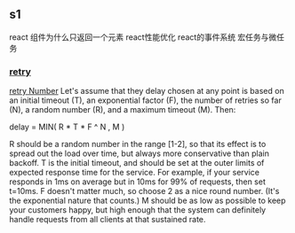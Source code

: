 ## s1

react 组件为什么只返回一个元素
react性能优化
react的事件系统
宏任务与微任务

### [retry](https://github.com/tim-kos/node-retry/tree/master)


[retry Number](http://dthain.blogspot.com/2009/02/exponential-backoff-in-distributed.html)
Let's assume that they delay chosen at any point is based on an initial timeout (T), an exponential factor (F), the number of retries so far (N), a random number (R), and a maximum timeout (M). Then:

delay = MIN( R * T * F ^ N , M )

R should be a random number in the range [1-2], so that its effect is to spread out the load over time, but always more conservative than plain backoff.
T is the initial timeout, and should be set at the outer limits of expected response time for the service. For example, if your service responds in 1ms on average but in 10ms for 99% of requests, then set t=10ms.
F doesn't matter much, so choose 2 as a nice round number. (It's the exponential nature that counts.)
M should be as low as possible to keep your customers happy, but high enough that the system can definitely handle requests from all clients at that sustained rate.




